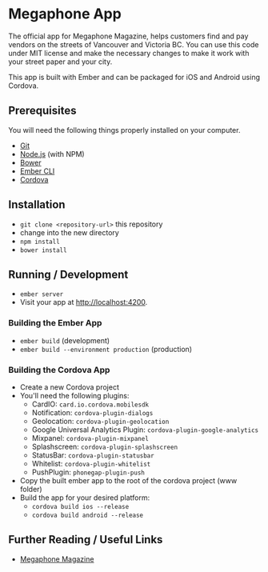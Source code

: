 # Megaphone App

The official app for Megaphone Magazine, helps customers find and pay vendors on the streets of Vancouver and Victoria BC. You can use this code under MIT license and make the necessary changes to make it work with your street paper and your city.

This app is built with Ember and can be packaged for iOS and Android using Cordova.

## Prerequisites

You will need the following things properly installed on your computer.

* [Git](http://git-scm.com/)
* [Node.js](http://nodejs.org/) (with NPM)
* [Bower](http://bower.io/)
* [Ember CLI](http://www.ember-cli.com/)
* [Cordova](https://cordova.apache.org/)

## Installation

* `git clone <repository-url>` this repository
* change into the new directory
* `npm install`
* `bower install`

## Running / Development

* `ember server`
* Visit your app at [http://localhost:4200](http://localhost:4200).

### Building the Ember App

* `ember build` (development)
* `ember build --environment production` (production)

### Building the Cordova App

* Create a new Cordova project
* You'll need the following plugins:
  * CardIO: `card.io.cordova.mobilesdk`
  * Notification: `cordova-plugin-dialogs`
  * Geolocation: `cordova-plugin-geolocation`
  * Google Universal Analytics Plugin: `cordova-plugin-google-analytics`
  * Mixpanel: `cordova-plugin-mixpanel`
  * Splashscreen: `cordova-plugin-splashscreen`
  * StatusBar: `cordova-plugin-statusbar`
  * Whitelist: `cordova-plugin-whitelist`
  * PushPlugin: `phonegap-plugin-push`
* Copy the built ember app to the root of the cordova project (www folder)
* Build the app for your desired platform:
  * `cordova build ios --release`
  * `cordova build android --release`

## Further Reading / Useful Links

* [Megaphone Magazine](http://www.megaphonemagazine.com/)
